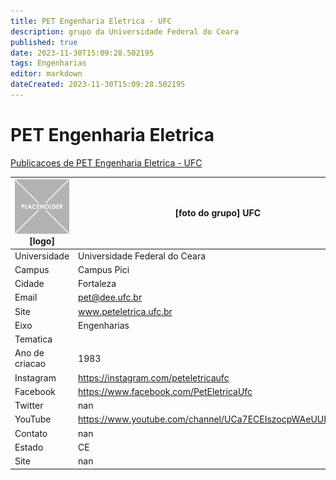 ```yaml
---
title: PET Engenharia Eletrica - UFC
description: grupo da Universidade Federal do Ceara
published: true
date: 2023-11-30T15:09:28.502195
tags: Engenharias
editor: markdown
dateCreated: 2023-11-30T15:09:28.502195
---
```


# PET Engenharia Eletrica

[Publicacoes de PET Engenharia Eletrica - UFC](/atividade/64PETEngenhariaEletricaUFC/feed.md)

| ![placeholder.png](/placeholder.png) [logo] | [foto do grupo] UFC         |
| ------------------------------------------- | ------------------------------------------------- |
| Universidade                                | Universidade Federal do Ceara      |
| Campus                                      | Campus Pici            |
| Cidade                                      | Fortaleza             |
| Email                                       | pet@dee.ufc.br             |
| Site                                        | www.peteletrica.ufc.br              |
| Eixo                                        | Engenharias              |
| Tematica                                    |           |
| Ano de criacao                              | 1983        |
| Instagram                                   | https://instagram.com/peteletricaufc         |
| Facebook                                    | https://www.facebook.com/PetEletricaUfc          |
| Twitter                                     | nan           |
| YouTube                                     | https://www.youtube.com/channel/UCa7ECEIszocpWAeUUHPtZWg           |
| Contato                                     | nan         |
| Estado                                      |  CE            |
| Site                                        | nan |

